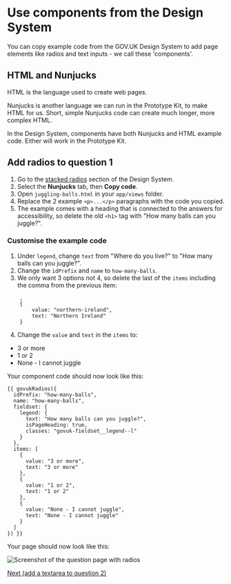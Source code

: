 # Use components from the Design System

You can copy example code from the GOV.UK Design System to add page elements like radios and text inputs - we call these 'components'.

## HTML and Nunjucks

HTML is the language used to create web pages.

Nunjucks is another language we can run in the Prototype Kit, to make HTML for us. Short, simple Nunjucks code can create much longer, more complex HTML.

In the Design System, components have both Nunjucks and HTML example code. Either will work in the Prototype Kit.

## Add radios to question 1

1. Go to the [stacked radios](https://design-system.service.gov.uk/components/radios/#stacked-radios) section of the Design System.
2. Select the **Nunjucks** tab, then **Copy code**.
3. Open `juggling-balls.html` in your `app/views` folder.
4. Replace the 2 example `<p>...</p>` paragraphs with the code you copied.
5. The example comes with a heading that is connected to the answers for accessibility, so delete the old `<h1>` tag with "How many balls can you juggle?".

### Customise the example code

1. Under `legend`, change `text` from "Where do you live?" to "How many balls can you juggle?".
2. Change the `idPrefix` and `name` to `how-many-balls`.
3. We only want 3 options not 4, so delete the last of the `items` including the comma from the previous item:
```
    ,
    {
        value: "northern-ireland",
        text: "Northern Ireland"
    }
```
4. Change the `value` and `text` in the `items` to:
  - 3 or more
  - 1 or 2
  - None - I cannot juggle

Your component code should now look like this:

```
{{ govukRadios({
  idPrefix: "how-many-balls",
  name: "how-many-balls",
  fieldset: {
    legend: {
      text: "How many balls can you juggle?",
      isPageHeading: true,
      classes: "govuk-fieldset__legend--l"
    }
  },
  items: [
    {
      value: "3 or more",
      text: "3 or more"
    },
    {
      value: "1 or 2",
      text: "1 or 2"
    },
    {
      value: "None - I cannot juggle",
      text: "None - I cannot juggle"
    }
  ]
}) }}
```

Your page should now look like this:

![Screenshot of the question page with radios](/public/images/docs/tutorial-radios.png)

[Next (add a textarea to question 2)](use-components-2)
